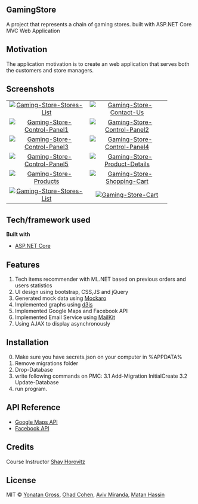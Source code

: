 ## GamingStore
A project that represents a chain of gaming stores.
built with ASP.NET Core MVC Web Application

## Motivation
The application motivation is to create an web application that serves both the customers and store managers.

## Screenshots
| | |
|:-------------------------:|:-------------------------:|
| <a  href="https://ibb.co/QCwkQfy"><img style="max-width:200px; max-height:200px" src="https://i.ibb.co/yYjpPXH/Gaming-Store-Stores-List.png" alt="Gaming-Store-Stores-List" ></a>|<a  href="https://ibb.co/Ybn8Zvm"><img style="max-width:200px; max-height:200px" src="https://i.ibb.co/Ws8FtSZ/Gaming-Store-Contact-Us.png" alt="Gaming-Store-Contact-Us" ></a>|
|<a  href="https://ibb.co/4VXw9yY"><img style="max-width:200px; max-height:200px" src="https://i.ibb.co/RDsGZnB/Gaming-Store-Control-Panel1.png" alt="Gaming-Store-Control-Panel1" ></a>|<a  href="https://ibb.co/pv1sVb4"><img style="max-width:200px; max-height:200px" src="https://i.ibb.co/JRcb6mr/Gaming-Store-Control-Panel2.png" alt="Gaming-Store-Control-Panel2" ></a>|
| <a  href="https://ibb.co/FJ3fDd9"><img style="max-width:200px; max-height:200px" src="https://i.ibb.co/6bwpWq2/Gaming-Store-Control-Panel3.png" alt="Gaming-Store-Control-Panel3" ></a>|<a  href="https://ibb.co/WWN2kVY"><img style="max-width:200px; max-height:200px" src="https://i.ibb.co/TBDg4WF/Gaming-Store-Control-Panel4.png" alt="Gaming-Store-Control-Panel4" ></a>|
| <a  href="https://ibb.co/chkHmgD"><img style="max-width:200px; max-height:200px" src="https://i.ibb.co/3m4qJrB/Gaming-Store-Control-Panel5.png" alt="Gaming-Store-Control-Panel5" ></a>| <a  href="https://ibb.co/4S8GSk0"><img style="max-width:200px; max-height:200px" src="https://i.ibb.co/rpxSp9X/Gaming-Store-Product-Details.png" alt="Gaming-Store-Product-Details" ></a>|
| <a  href="https://ibb.co/fpxv6V0"><img style="max-width:200px; max-height:200px" src="https://i.ibb.co/tsJXjwC/Gaming-Store-Products.png" alt="Gaming-Store-Products" ></a>|<a  href="https://ibb.co/Db86x4L"><img style="max-width:200px; max-height:200px" src="https://i.ibb.co/ky9rRKM/Gaming-Store-Shopping-Cart.png" alt="Gaming-Store-Shopping-Cart" ></a>|
| <a  href="https://ibb.co/QCwkQfy"><img style="max-width:200px; max-height:200px" src="https://i.ibb.co/yYjpPXH/Gaming-Store-Stores-List.png" alt="Gaming-Store-Stores-List" ></a>|<a  href="https://ibb.co/1JLk1B4"><img style="max-width:200px; max-height:200px" src="https://i.ibb.co/VptsRbk/Gaming-Store-Cart.png" alt="Gaming-Store-Cart" ></a>|

## Tech/framework used
<b>Built with</b>
- [ASP.NET Core](https://docs.microsoft.com/en-us/aspnet/core/introduction-to-aspnet-core?view=aspnetcore-3.1)

## Features
1. Tech items recommender with ML.NET based on previous orders and users statistics
2. UI design using bootstrap, CSS,JS and jQuery
3. Generated mock data using [Mockaro](https://www.mockaroo.com/)
4. Implemented graphs using [d3js](https://d3js.org)
5. Implemented Google Maps and Facebook API 
6. Implemented Email Service using [MailKit](https://github.com/jstedfast/MailKit)
7. Using AJAX to display asynchronously
 
## Installation
0. Make sure you have secrets.json on your computer in %APPDATA%
1. Remove migrations folder
2. Drop-Database
3. write following commands on PMC:
3.1 Add-Migration InitialCreate
3.2 Update-Database
4. run program.

## API Reference
- [Google Maps API](https://developers.google.com/maps/documentation)
- [Facebook API](https://developers.facebook.com/)

## Credits
 Course Instructor [Shay Horovitz](https://www.linkedin.com/in/shay-horovitz-25bb31/)
## License
MIT © [Yonatan Gross](https://github.com/yonatangross), [Ohad Cohen](https://github.com/OhadCohen97), [Aviv Miranda](https://github.com/Aviv943), [Matan Hassin](https://github.com/AnubisMatan)
